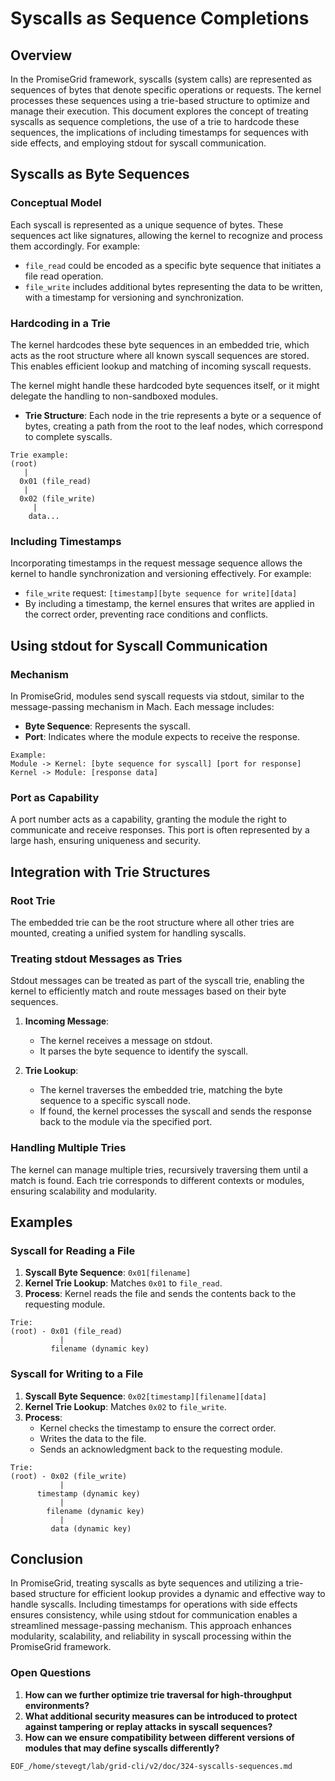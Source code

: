 # Syscalls as Sequence Completions

## Overview

In the PromiseGrid framework, syscalls (system calls) are represented as sequences of bytes that denote specific operations or requests. The kernel processes these sequences using a trie-based structure to optimize and manage their execution. This document explores the concept of treating syscalls as sequence completions, the use of a trie to hardcode these sequences, the implications of including timestamps for sequences with side effects, and employing stdout for syscall communication.

## Syscalls as Byte Sequences

### Conceptual Model

Each syscall is represented as a unique sequence of bytes. These sequences act like signatures, allowing the kernel to recognize and process them accordingly. For example:
- `file_read` could be encoded as a specific byte sequence that initiates a file read operation.
- `file_write` includes additional bytes representing the data to be written, with a timestamp for versioning and synchronization.

### Hardcoding in a Trie

The kernel hardcodes these byte sequences in an embedded trie, which acts as the root structure where all known syscall sequences are stored. This enables efficient lookup and matching of incoming syscall requests.

The kernel might handle these hardcoded byte sequences itself, or it might delegate the handling to non-sandboxed modules.

- **Trie Structure**: Each node in the trie represents a byte or a sequence of bytes, creating a path from the root to the leaf nodes, which correspond to complete syscalls.

```
Trie example:
(root)
   |
  0x01 (file_read)
   |
  0x02 (file_write)
     |
    data...
```

### Including Timestamps

Incorporating timestamps in the request message sequence allows the kernel to handle synchronization and versioning effectively. For example:
- `file_write` request: `[timestamp][byte sequence for write][data]`
- By including a timestamp, the kernel ensures that writes are applied in the correct order, preventing race conditions and conflicts.

## Using stdout for Syscall Communication

### Mechanism

In PromiseGrid, modules send syscall requests via stdout, similar to the message-passing mechanism in Mach. Each message includes:
- **Byte Sequence**: Represents the syscall.
- **Port**: Indicates where the module expects to receive the response.

```
Example:
Module -> Kernel: [byte sequence for syscall] [port for response]
Kernel -> Module: [response data]
```

### Port as Capability

A port number acts as a capability, granting the module the right to communicate and receive responses. This port is often represented by a large hash, ensuring uniqueness and security.

## Integration with Trie Structures

### Root Trie

The embedded trie can be the root structure where all other tries are mounted, creating a unified system for handling syscalls.

### Treating stdout Messages as Tries

Stdout messages can be treated as part of the syscall trie, enabling the kernel to efficiently match and route messages based on their byte sequences.

1. **Incoming Message**:
   - The kernel receives a message on stdout.
   - It parses the byte sequence to identify the syscall.

2. **Trie Lookup**:
   - The kernel traverses the embedded trie, matching the byte sequence to a specific syscall node.
   - If found, the kernel processes the syscall and sends the response back to the module via the specified port.

### Handling Multiple Tries

The kernel can manage multiple tries, recursively traversing them until a match is found. Each trie corresponds to different contexts or modules, ensuring scalability and modularity.

## Examples

### Syscall for Reading a File

1. **Syscall Byte Sequence**: `0x01[filename]`
2. **Kernel Trie Lookup**: Matches `0x01` to `file_read`.
3. **Process**: Kernel reads the file and sends the contents back to the requesting module.

```
Trie:
(root) - 0x01 (file_read)
           |
         filename (dynamic key)
```

### Syscall for Writing to a File

1. **Syscall Byte Sequence**: `0x02[timestamp][filename][data]`
2. **Kernel Trie Lookup**: Matches `0x02` to `file_write`.
3. **Process**:
   - Kernel checks the timestamp to ensure the correct order.
   - Writes the data to the file.
   - Sends an acknowledgment back to the requesting module.

```
Trie:
(root) - 0x02 (file_write)
           |
      timestamp (dynamic key)
           |
        filename (dynamic key)
           |
         data (dynamic key)
```

## Conclusion

In PromiseGrid, treating syscalls as byte sequences and utilizing a trie-based structure for efficient lookup provides a dynamic and effective way to handle syscalls. Including timestamps for operations with side effects ensures consistency, while using stdout for communication enables a streamlined message-passing mechanism. This approach enhances modularity, scalability, and reliability in syscall processing within the PromiseGrid framework.

### Open Questions

1. **How can we further optimize trie traversal for high-throughput environments?**
2. **What additional security measures can be introduced to protect against tampering or replay attacks in syscall sequences?**
3. **How can we ensure compatibility between different versions of modules that may define syscalls differently?**
```
EOF_/home/stevegt/lab/grid-cli/v2/doc/324-syscalls-sequences.md
